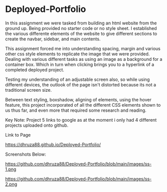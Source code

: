 # Deployed-Portfolio

In this assignment we were tasked from building an html website from the ground up. Being provided no starter code or no style sheet. I established the various differente elements of the website to give different sections to create the navbar, sidebar, and main contents.

This assignment forced me into understanding spacing, margin and various other css style elements to replicate the image that we were provided. Dealing with various different tasks as using an image as a background for a container box. Which in turn when clicking brings you to a hyperlink of a completed deployed project.

Testing my understanding of an adjustable screen also, so while using different devices, the outlook of the page isn't distorted because its not a traditional screen size.

Between text styling, boxshadow, aligning of elements, using the hover feature, this project incorporated of all the different CSS elements shown to us thus far, and even more that required some research and reading.

Key Note: Project 5 links to google as at the moment i only had 4 different projects uploaded onto github.

Link to Page

https://dhruza88.github.io/Deployed-Portfolio/

Screenshots Below:

https://github.com/dhruza88/Deployed-Portfolio/blob/main/images/ss-1.png

https://github.com/dhruza88/Deployed-Portfolio/blob/main/images/ss-2.png
